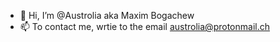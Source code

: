 - 👋 Hi, I’m @Austrolia aka Maxim Bogachew
- 📫 To contact me, wrtie to the email austrolia@protonmail.ch

<!---
Austrolia/Austrolia is a ✨ special ✨ repository because its `README.md` (this file) appears on your GitHub profile.
You can click the Preview link to take a look at your changes.
--->
